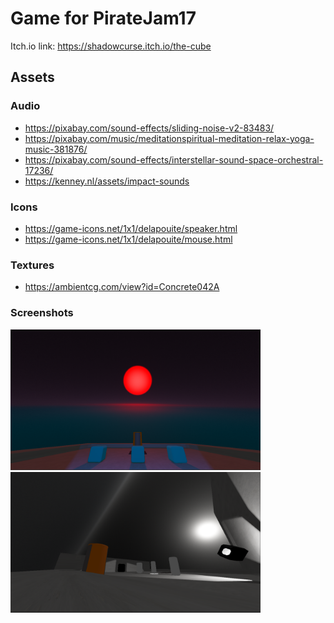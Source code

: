 # Game for PirateJam17

Itch.io link: https://shadowcurse.itch.io/the-cube

## Assets
### Audio
- https://pixabay.com/sound-effects/sliding-noise-v2-83483/
- https://pixabay.com/music/meditationspiritual-meditation-relax-yoga-music-381876/
- https://pixabay.com/sound-effects/interstellar-sound-space-orchestral-17236/
- https://kenney.nl/assets/impact-sounds
### Icons
- https://game-icons.net/1x1/delapouite/speaker.html
- https://game-icons.net/1x1/delapouite/mouse.html
### Textures 
- https://ambientcg.com/view?id=Concrete042A

### Screenshots
<img src="./img/level_6.png" width="400">
<img src="./img/level_8.png" width="400">
